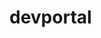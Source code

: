 # devportal
[Travis Badge]: https://api.travis-ci.org/yinchanted/devportal.svg?branch=master
[Travis]: https://travis-ci.org/yinchanted/devportal
